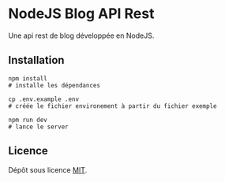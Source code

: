 # NodeJS Blog API Rest
Une api rest de blog développée en NodeJS.

## Installation
```
npm install
# installe les dépendances

cp .env.example .env
# créée le fichier environement à partir du fichier exemple

npm run dev
# lance le server
```

## Licence
Dépôt sous licence [MIT](https://choosealicense.com/licenses/mit/).